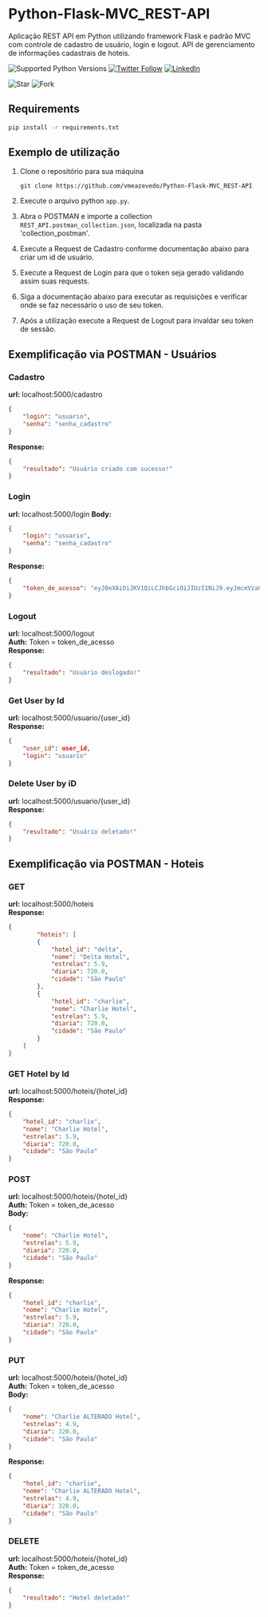 # Python-Flask-MVC_REST-API
Aplicação REST API em Python utilizando framework Flask e padrão MVC com controle de cadastro de usuário, login e logout.
API de gerenciamento de informações cadastrais de hoteis.

![Supported Python Versions](https://img.shields.io/pypi/pyversions/rich/10.11.0) [![Twitter Follow](https://img.shields.io/twitter/follow/vmeazevedo.svg?style=social)](https://twitter.com/vmeazevedo) [![LinkedIn](https://img.shields.io/badge/LinkedIn-Vinícius_Azevedo%20-blue)](https://www.linkedin.com/in/vin%C3%ADcius-azevedo-45180ab2/)

![Star](https://img.shields.io/github/stars/vmeazevedo/Python-Flask-MVC_REST-API?style=social)
![Fork](https://img.shields.io/github/forks/vmeazevedo/Python-Flask-MVC_REST-API?label=Fork&style=social)

## Requirements

```sh
pip install -r requirements.txt
```

## Exemplo de utilização

1. Clone o repositório para sua máquina

   ``
   git clone https://github.com/vmeazevedo/Python-Flask-MVC_REST-API
   ``
2. Execute o arquivo python ``app.py``.
3. Abra o POSTMAN e importe a collection ``REST_API.postman_collection.json``, localizada na pasta 'collection_postman'.
4. Execute a Request de Cadastro conforme documentação abaixo para criar um id de usuário.
5. Execute a Request de Login para que o token seja gerado validando assim suas requests.
6. Siga a documentação abaixo para executar as requisições e verificar onde se faz necessário o uso de seu token.
7. Após a utilização execute a Request de Logout para invaldar seu token de sessão.


## Exemplificação via POSTMAN - Usuários

### Cadastro
**url:** localhost:5000/cadastro
```json
{
    "login": "usuario",
    "senha": "senha_cadastro" 
}
```
**Response:**
```json
{
    "resultado": "Usuário criado com sucesso!"
}
```

### Login
**url:** localhost:5000/login
**Body:**
```json
{
    "login": "usuario",
    "senha": "senha_cadastro" 
}
```
**Response:**
```json
{
    "token_de_acesso": "eyJ0eXAiOiJKV1QiLCJhbGciOiJIUzI1NiJ9.eyJmcmVzaCI6ZmFsc2UsImlhdCI6MTY1MDA0MDY4OCwianRpIjoiODV"
}
```

### Logout
**url:** localhost:5000/logout </br>
**Auth:** <Bearer Token> Token = token_de_acesso </br>
**Response:**
```json
{
    "resultado": "Usuário deslogado!"
}
```

### Get User by Id
**url:** localhost:5000/usuario/{user_id} </br>
**Response:**
```json
{
    "user_id": user_id,
    "login": "usuario"
}
```

### Delete User by iD
**url:** localhost:5000/usuario/{user_id} </br>
**Response:**
```json
{
    "resultado": "Usuário deletado!"
}
```

## Exemplificação via POSTMAN - Hoteis
### GET
**url:** localhost:5000/hoteis </br>
**Response:** </br>
```json
{
        "hoteis": [
        {
            "hotel_id": "delta",
            "nome": "Delta Hotel",
            "estrelas": 5.9,
            "diaria": 720.0,
            "cidade": "São Paulo"
        },
        {
            "hotel_id": "charlie",
            "nome": "Charlie Hotel",
            "estrelas": 5.9,
            "diaria": 720.0,
            "cidade": "São Paulo"
        }
    ]
}
```

### GET Hotel by Id
**url:** localhost:5000/hoteis/{hotel_id} </br>
**Response:** </br>
```json
{
    "hotel_id": "charlie",
    "nome": "Charlie Hotel",
    "estrelas": 5.9,
    "diaria": 720.0,
    "cidade": "São Paulo"
}
```

### POST
**url:** localhost:5000/hoteis/{hotel_id} </br>
**Auth:** <Bearer Token> Token = token_de_acesso </br>
**Body:** </br>
```json
{
    "nome": "Charlie Hotel",
    "estrelas": 5.9,
    "diaria": 720.0,
    "cidade": "São Paulo"
}
```
**Response:**
```json
{
    "hotel_id": "charlie",
    "nome": "Charlie Hotel",
    "estrelas": 5.9,
    "diaria": 720.0,
    "cidade": "São Paulo"
}
```

### PUT
**url:** localhost:5000/hoteis/{hotel_id} </br>
**Auth:** <Bearer Token> Token = token_de_acesso </br>
**Body:** </br>
```json
{
    "nome": "Charlie ALTERADO Hotel",
    "estrelas": 4.9,
    "diaria": 320.0,
    "cidade": "São Paulo"
}
```
**Response:**
```json
{
    "hotel_id": "charlie",
    "nome": "Charlie ALTERADO Hotel",
    "estrelas": 4.9,
    "diaria": 320.0,
    "cidade": "São Paulo"
}
```

### DELETE
**url:** localhost:5000/hoteis/{hotel_id} </br>
**Auth:** <Bearer Token> Token = token_de_acesso </br>
**Response:**
```json
{
    "resultado": "Hotel deletado!"
}
```

